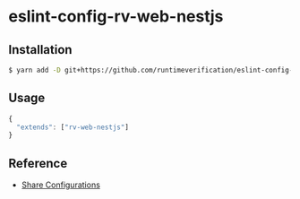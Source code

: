 # eslint-config-rv-web-nestjs

## Installation

```sh
$ yarn add -D git+https://github.com/runtimeverification/eslint-config-rv-web-nestjs.git#master
```

## Usage

```javascript
{
  "extends": ["rv-web-nestjs"]
}
```

## Reference

- [Share Configurations](https://eslint.org/docs/latest/extend/shareable-configs)
